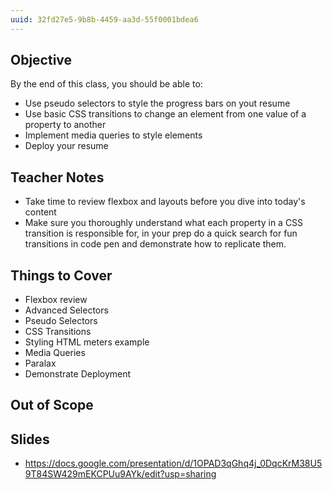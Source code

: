 ```yaml
---
uuid: 32fd27e5-9b8b-4459-aa3d-55f0001bdea6
---
```



## Objective

By the end of this class, you should be able to:
- Use pseudo selectors to style the progress bars on yout resume
- Use basic CSS transitions to change an element from one value of a property to another
- Implement media queries to style elements
- Deploy your resume



## Teacher Notes
- Take time to review flexbox and layouts before you dive into today's content
- Make sure you thoroughly understand what each property in a CSS transition is responsible for,
in your prep do a quick search for fun transitions in code pen and demonstrate how to replicate them.

## Things to Cover
- Flexbox review
- Advanced Selectors
- Pseudo Selectors
- CSS Transitions
- Styling HTML meters example
- Media Queries
- Paralax
- Demonstrate Deployment

## Out of Scope


## Slides
- https://docs.google.com/presentation/d/1OPAD3qGhq4j_0DqcKrM38U59T84SW429mEKCPUu9AYk/edit?usp=sharing